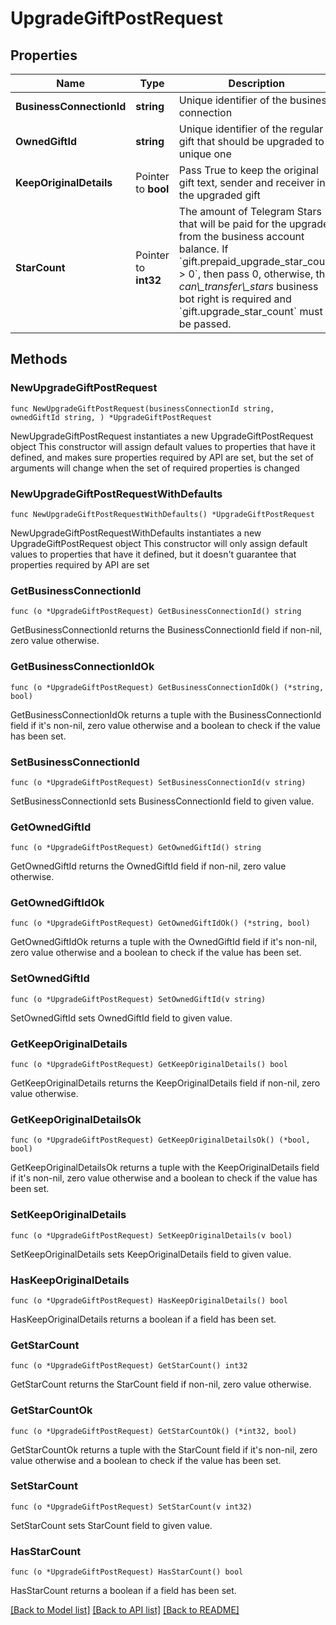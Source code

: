 # UpgradeGiftPostRequest

## Properties

Name | Type | Description | Notes
------------ | ------------- | ------------- | -------------
**BusinessConnectionId** | **string** | Unique identifier of the business connection | 
**OwnedGiftId** | **string** | Unique identifier of the regular gift that should be upgraded to a unique one | 
**KeepOriginalDetails** | Pointer to **bool** | Pass True to keep the original gift text, sender and receiver in the upgraded gift | [optional] 
**StarCount** | Pointer to **int32** | The amount of Telegram Stars that will be paid for the upgrade from the business account balance. If &#x60;gift.prepaid_upgrade_star_count &gt; 0&#x60;, then pass 0, otherwise, the *can\\_transfer\\_stars* business bot right is required and &#x60;gift.upgrade_star_count&#x60; must be passed. | [optional] 

## Methods

### NewUpgradeGiftPostRequest

`func NewUpgradeGiftPostRequest(businessConnectionId string, ownedGiftId string, ) *UpgradeGiftPostRequest`

NewUpgradeGiftPostRequest instantiates a new UpgradeGiftPostRequest object
This constructor will assign default values to properties that have it defined,
and makes sure properties required by API are set, but the set of arguments
will change when the set of required properties is changed

### NewUpgradeGiftPostRequestWithDefaults

`func NewUpgradeGiftPostRequestWithDefaults() *UpgradeGiftPostRequest`

NewUpgradeGiftPostRequestWithDefaults instantiates a new UpgradeGiftPostRequest object
This constructor will only assign default values to properties that have it defined,
but it doesn't guarantee that properties required by API are set

### GetBusinessConnectionId

`func (o *UpgradeGiftPostRequest) GetBusinessConnectionId() string`

GetBusinessConnectionId returns the BusinessConnectionId field if non-nil, zero value otherwise.

### GetBusinessConnectionIdOk

`func (o *UpgradeGiftPostRequest) GetBusinessConnectionIdOk() (*string, bool)`

GetBusinessConnectionIdOk returns a tuple with the BusinessConnectionId field if it's non-nil, zero value otherwise
and a boolean to check if the value has been set.

### SetBusinessConnectionId

`func (o *UpgradeGiftPostRequest) SetBusinessConnectionId(v string)`

SetBusinessConnectionId sets BusinessConnectionId field to given value.


### GetOwnedGiftId

`func (o *UpgradeGiftPostRequest) GetOwnedGiftId() string`

GetOwnedGiftId returns the OwnedGiftId field if non-nil, zero value otherwise.

### GetOwnedGiftIdOk

`func (o *UpgradeGiftPostRequest) GetOwnedGiftIdOk() (*string, bool)`

GetOwnedGiftIdOk returns a tuple with the OwnedGiftId field if it's non-nil, zero value otherwise
and a boolean to check if the value has been set.

### SetOwnedGiftId

`func (o *UpgradeGiftPostRequest) SetOwnedGiftId(v string)`

SetOwnedGiftId sets OwnedGiftId field to given value.


### GetKeepOriginalDetails

`func (o *UpgradeGiftPostRequest) GetKeepOriginalDetails() bool`

GetKeepOriginalDetails returns the KeepOriginalDetails field if non-nil, zero value otherwise.

### GetKeepOriginalDetailsOk

`func (o *UpgradeGiftPostRequest) GetKeepOriginalDetailsOk() (*bool, bool)`

GetKeepOriginalDetailsOk returns a tuple with the KeepOriginalDetails field if it's non-nil, zero value otherwise
and a boolean to check if the value has been set.

### SetKeepOriginalDetails

`func (o *UpgradeGiftPostRequest) SetKeepOriginalDetails(v bool)`

SetKeepOriginalDetails sets KeepOriginalDetails field to given value.

### HasKeepOriginalDetails

`func (o *UpgradeGiftPostRequest) HasKeepOriginalDetails() bool`

HasKeepOriginalDetails returns a boolean if a field has been set.

### GetStarCount

`func (o *UpgradeGiftPostRequest) GetStarCount() int32`

GetStarCount returns the StarCount field if non-nil, zero value otherwise.

### GetStarCountOk

`func (o *UpgradeGiftPostRequest) GetStarCountOk() (*int32, bool)`

GetStarCountOk returns a tuple with the StarCount field if it's non-nil, zero value otherwise
and a boolean to check if the value has been set.

### SetStarCount

`func (o *UpgradeGiftPostRequest) SetStarCount(v int32)`

SetStarCount sets StarCount field to given value.

### HasStarCount

`func (o *UpgradeGiftPostRequest) HasStarCount() bool`

HasStarCount returns a boolean if a field has been set.


[[Back to Model list]](../README.md#documentation-for-models) [[Back to API list]](../README.md#documentation-for-api-endpoints) [[Back to README]](../README.md)


